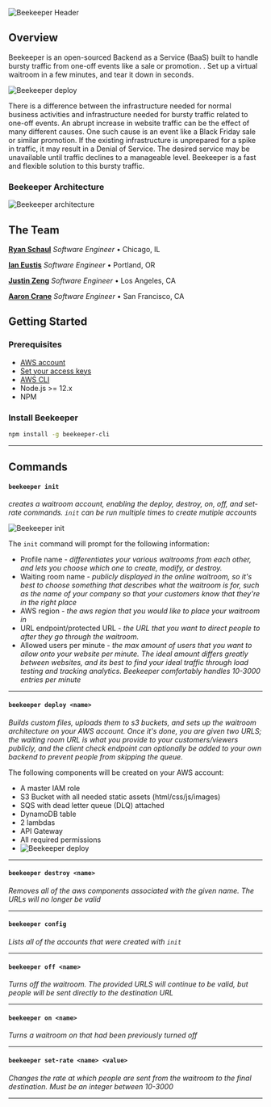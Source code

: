 ![Beekeeper Header](https://i.imgur.com/WWwmLWT.png)

## Overview
Beekeeper is an open-sourced Backend as a Service (BaaS) built to handle bursty traffic from one-off events like a sale or promotion.
. Set up a virtual waitroom in a few minutes, and tear it down in seconds.

![Beekeeper deploy](https://i.imgur.com/lja8wBi.png)

There is a difference between the infrastructure needed for normal business activities and infrastructure needed for bursty traffic related to one-off events. An abrupt increase in website traffic can be the effect of many different causes. One such cause is an event like a Black Friday sale or similar promotion. If the existing infrastructure is unprepared for a spike in traffic, it may result in a Denial of Service. The desired service may be unavailable until traffic declines to a manageable level. Beekeeper is a fast and flexible solution to this bursty traffic.

### Beekeeper Architecture

![Beekeeper architecture](https://i.imgur.com/mssNhan.png)

## The Team
**[Ryan Schaul](https://www.linkedin.com/in/ryan-schaul-87a922b5)** *Software Engineer* • Chicago, IL

**[Ian Eustis](https://eustisic.me)** *Software Engineer* • Portland, OR

**[Justin Zeng](https://www.justinzeng.com)** *Software Engineer* • Los Angeles, CA

**[Aaron Crane](https://example.com)** *Software Engineer* • San Francisco, CA

## Getting Started
### Prerequisites
* [AWS account](https://aws.amazon.com/premiumsupport/knowledge-center/create-and-activate-aws-account/)
* [Set your access keys](https://docs.aws.amazon.com/powershell/latest/userguide/pstools-appendix-sign-up.html)
* [AWS CLI](https://docs.aws.amazon.com/cli/latest/userguide/install-cliv2.html)
* Node.js >= 12.x
* NPM
### Install Beekeeper
``` bash
npm install -g beekeeper-cli
```
---

## Commands
#### `beekeeper init`
*creates a waitroom account, enabling the deploy, destroy, on, off, and set-rate commands.  `init` can be run multiple times to create mutiple accounts*

![Beekeeper init](https://i.imgur.com/2Eyx4VW.png)

The `init` command will prompt for the following information:
- Profile name - *differentiates your various waitrooms from each other, and lets you choose which one to create, modify, or destroy.*
- Waiting room name - *publicly displayed in the online waitroom, so it's best to choose something that describes what the waitroom is for, such as the name of your company so that your customers know that they're in the right place*
- AWS region - *the aws region that you would like to place your waitroom in*
- URL endpoint/protected URL - *the URL that you want to direct people to after they go through the waitroom.*
- Allowed users per minute - *the max amount of users that you want to allow onto your website per minute. The ideal amount differs greatly between websites, and its best to find your ideal traffic through load testing and tracking analytics. Beekeeper comfortably handles 10-3000 entries per minute*
---
#### `beekeeper deploy <name>`
*Builds custom files, uploads them to s3 buckets, and sets up the waitroom architecture on your AWS account. Once it's done, you are given two URLS; the waiting room URL is what you provide to your customers/viewers publicly, and the client check endpoint can optionally be added to your own backend to prevent people from skipping the queue.*

The following components will be created on your AWS account:

- A master IAM role
- S3 Bucket with all needed static assets (html/css/js/images)
- SQS with dead letter queue (DLQ) attached
- DynamoDB table
- 2 lambdas
- API Gateway
- All required permissions
- ![Beekeeper deploy](https://i.imgur.com/lja8wBi.png)
---
#### `beekeeper destroy <name>`
*Removes all of the aws components associated with the given name.  The URLs will no longer be valid*

---
#### `beekeeper config`
*Lists all of the accounts that were created with `init`*

---
#### `beekeeper off <name>`
*Turns off the waitroom. The provided URLS will continue to be valid, but people will be sent directly to the destination URL*

---
#### `beekeeper on <name>`
*Turns a waitroom on that had been previously turned off*

---
#### `beekeeper set-rate <name> <value>`
*Changes the rate at which people are sent from the waitroom to the final destination. Must be an integer between 10-3000*

---